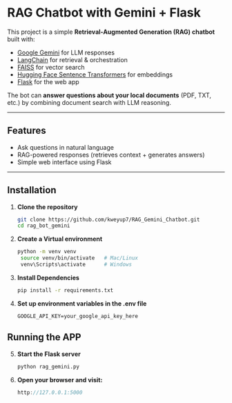 # RAG Chatbot with Gemini + Flask

This project is a simple **Retrieval-Augmented Generation (RAG) chatbot** built with:
- [Google Gemini](https://ai.google.dev/) for LLM responses  
- [LangChain](https://www.langchain.com/) for retrieval & orchestration  
- [FAISS](https://github.com/facebookresearch/faiss) for vector search
- [Hugging Face Sentence Transformers](https://huggingface.co/sentence-transformers) for embeddings
- [Flask](https://flask.palletsprojects.com/) for the web app  

The bot can **answer questions about your local documents** (PDF, TXT, etc.) by combining document search with LLM reasoning.

---

##  Features
- Ask questions in natural language
- RAG-powered responses (retrieves context + generates answers)
- Simple web interface using Flask
  
---

##  Installation

1. **Clone the repository**
   ```bash
   git clone https://github.com/kweyup7/RAG_Gemini_Chatbot.git
   cd rag_bot_gemini
   
2. **Create a Virtual environment**
   ```bash
   python -m venv venv
    source venv/bin/activate   # Mac/Linux
    venv\Scripts\activate      # Windows

3. **Install Dependencies**
   ```bash
   pip install -r requirements.txt

4. **Set up environment variables in the .env file**
   ```env
   GOOGLE_API_KEY=your_google_api_key_here

## Running the APP

5. **Start the Flask server**
   ```bash
   python rag_gemini.py
   
6. **Open your browser and visit:**
    ```cpp
    http://127.0.0.1:5000
